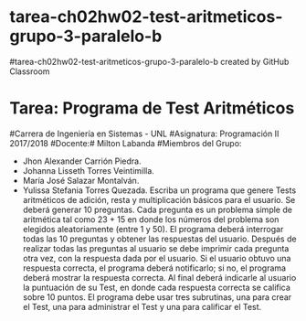 # tarea-ch02hw02-test-aritmeticos-grupo-3-paralelo-b
#tarea-ch02hw02-test-aritmeticos-grupo-3-paralelo-b created by GitHub Classroom
# Tarea: Programa de Test Aritméticos
#Carrera de Ingeniería en Sistemas - UNL
#Asignatura: Programación II 2017/2018
#Docente:# Milton Labanda
#Miembros del Grupo: 
 - Jhon Alexander Carrión Piedra.
- Johanna Lisseth Torres Veintimilla.
- María José Salazar Montalván.
 - Yulissa Stefania Torres Quezada. 
Escriba un programa que genere Tests aritméticos de adición, resta y multiplicación básicos para el usuario.
Se deberá generar 10 preguntas. Cada pregunta es un problema simple de aritmética tal como 23 + 15 en donde los números
del problema son elegidos aleatoriamente (entre 1 y 50). El programa deberá interrogar todas las 10 preguntas y obtener 
las respuestas del usuario. Después de realizar todas las preguntas al usuario se debe imprimir cada pregunta otra vez, 
con la respuesta dada por el usuario. Si el usuario obtuvo una respuesta correcta, el programa deberá notificarlo; si no, 
el programa deberá mostrar la respuesta correcta. Al final deberá indicarle al usuario la puntuación de su Test, en donde 
cada respuesta correcta se califica sobre 10 puntos. El programa debe usar tres subrutinas, una para crear el Test, una para 
administrar el Test y una para calificar el Test. 
